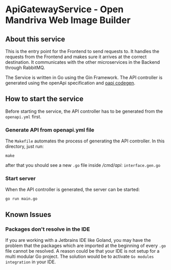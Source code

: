 # ApiGatewayService - Open Mandriva Web Image Builder

## About this service
This is the entry point for the Frontend to send requests to.
It handles the requests from the Frontend and makes sure it arrives at the correct destination.
It communicates with the other microservices in the Backend through RabbitMQ.

The Service is written in Go using the Gin Framework.
The API controller is generated using the openApi specification and [oapi codegen](https://github.com/deepmap/oapi-codegen).


## How to start the service
Before starting the service, the API controller has to be generated from the `openapi.yml` first.

### Generate API from openapi.yml file
The `Makefile` automates the process of generating the API controller.
In this directory, just run:
```shell
make
```
after that you should see a new `.go` file inside _/cmd/api_: `interface.gen.go`

### Start server
When the API controller is generated, the server can be started:
```shell
go run main.go
```


## Known Issues

### Packages don't resolve in the IDE
If you are working with a Jetbrains IDE like Goland, you may have the problem that the packages which are 
imported at the beginning of every `.go` file cannot be resolved.
A reason could be that your IDE is not setup for a multi modular Go project.
The solution would be to activate `Go modules integration` in your IDE.
